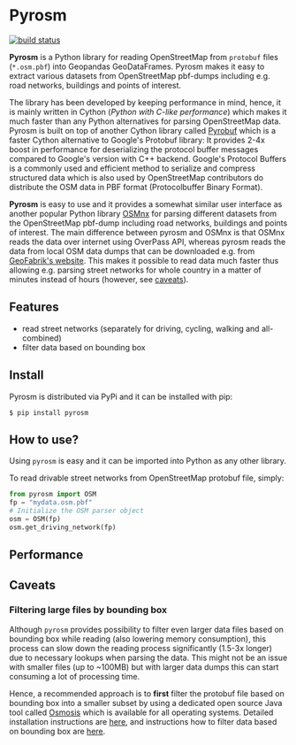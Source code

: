 # Pyrosm 
[![build status](https://api.travis-ci.com/HTenkanen/pyrosm.svg?branch=master)](https://travis-ci.com/HTenkanen/pyrosm)

**Pyrosm** is a Python library for reading OpenStreetMap from `protobuf` files (`*.osm.pbf`) into Geopandas GeoDataFrames. 
Pyrosm makes it easy to extract various datasets from OpenStreetMap pbf-dumps including e.g. road networks, buildings and points of interest.


The library has been developed by keeping performance in mind, hence, it is mainly written in Cython (*Python with C-like performance*) 
which makes it much faster than any Python alternatives for parsing OpenStreetMap data.
Pyrosm is built on top of another Cython library called [Pyrobuf](https://github.com/appnexus/pyrobuf) which is a faster Cython alternative 
to Google's Protobuf library: It provides 2-4x boost in performance for deserializing the protocol buffer messages compared to 
Google's version with C++ backend. Google's Protocol Buffers is a commonly used and efficient method to serialize and compress structured data 
which is also used by OpenStreetMap contributors do distribute the OSM data in PBF format (Protocolbuffer Binary Format). 

 
**Pyrosm** is easy to use and it provides a somewhat similar user interface as another popular Python library [OSMnx](https://github.com/gboeing/osmnx)
for parsing different datasets from the OpenStreetMap pbf-dump including road networks, buildings and points of interest. The main difference between 
pyrosm and OSMnx is that OSMnx reads the data over internet using OverPass API, whereas pyrosm reads the data from local OSM data dumps
that can be downloaded e.g. from [GeoFabrik's website](http://download.geofabrik.de/). This makes it possible to read data much faster thus 
allowing e.g. parsing street networks for whole country in a matter of minutes instead of hours (however, see [caveats](#caveats)).

## Features

 - read street networks (separately for driving, cycling, walking and all-combined)
 - filter data based on bounding box 

## Install

Pyrosm is distributed via PyPi and it can be installed with pip:

`$ pip install pyrosm`  

## How to use?

Using `pyrosm` is easy and it can be imported into Python as any other library. 

To read drivable street networks from OpenStreetMap protobuf file, simply:

```python
from pyrosm import OSM
fp = "mydata.osm.pbf"
# Initialize the OSM parser object
osm = OSM(fp)
osm.get_driving_network(fp)
```   

## Performance

## Caveats

### Filtering large files by bounding box 

Although `pyrosm` provides possibility to filter even larger data files based on bounding box while reading (also lowering memory consumption), 
this process can slow down the reading process significantly (1.5-3x longer) due to necessary lookups when parsing the data. 
This might not be an issue with smaller files (up to ~100MB) but with larger data dumps this can start consuming a lot of 
processing time.

Hence, a recommended approach is to **first** filter the protobuf file based on bounding box into a smaller subset by using a dedicated 
open source Java tool called [Osmosis](https://wiki.openstreetmap.org/wiki/Osmosis) which is available for all operating systems. 
Detailed installation instructions are [here](https://wiki.openstreetmap.org/wiki/Osmosis/Installation), and instructions how to filter
data based on bounding box are [here](https://wiki.openstreetmap.org/wiki/Osmosis/Examples#Extract_administrative_Boundaries_from_a_PBF_Extract).


